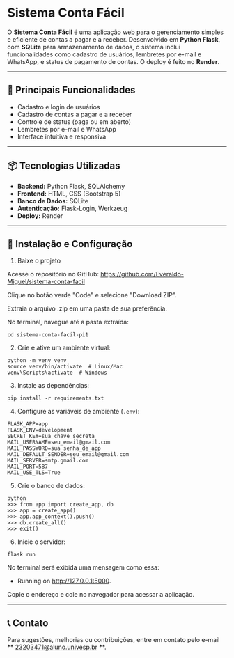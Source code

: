 # Sistema Conta Fácil

O **Sistema Conta Fácil** é uma aplicação web para o gerenciamento simples e eficiente de contas a pagar e a receber. Desenvolvido em **Python Flask**, com **SQLite** para armazenamento de dados, o sistema inclui funcionalidades como cadastro de usuários, lembretes por e-mail e WhatsApp, e status de pagamento de contas. O deploy é feito no **Render**.

---

## 🎯 **Principais Funcionalidades**

* Cadastro e login de usuários
* Cadastro de contas a pagar e a receber
* Controle de status (paga ou em aberto)
* Lembretes por e-mail e WhatsApp
* Interface intuitiva e responsiva

---

## 📦 **Tecnologias Utilizadas**

* **Backend:** Python Flask, SQLAlchemy
* **Frontend:** HTML, CSS (Bootstrap 5)
* **Banco de Dados:** SQLite
* **Autenticação:** Flask-Login, Werkzeug
* **Deploy:** Render

---

## 🚀 **Instalação e Configuração**

1. Baixe o projeto
   
Acesse o repositório no GitHub:
https://github.com/Everaldo-Miguel/sistema-conta-facil

Clique no botão verde "Code" e selecione "Download ZIP".

Extraia o arquivo .zip em uma pasta de sua preferência.

No terminal, navegue até a pasta extraída:
```No terminal, digite
cd sistema-conta-facil-pi1
```

2. Crie e ative um ambiente virtual:

```No terminal, digite
python -m venv venv
source venv/bin/activate  # Linux/Mac
venv\Scripts\activate  # Windows
```

3. Instale as dependências:

```No terminal, digite
pip install -r requirements.txt
```

4. Configure as variáveis de ambiente (`.env`):

```Crie um arquivo .env na raiz do projeto com o seguinte conteúdo
FLASK_APP=app
FLASK_ENV=development
SECRET_KEY=sua_chave_secreta
MAIL_USERNAME=seu_email@gmail.com
MAIL_PASSWORD=sua_senha_de_app
MAIL_DEFAULT_SENDER=seu_email@gmail.com
MAIL_SERVER=smtp.gmail.com
MAIL_PORT=587
MAIL_USE_TLS=True
```

5. Crie o banco de dados:

```No terminal, digite
python
>>> from app import create_app, db
>>> app = create_app()
>>> app.app_context().push()
>>> db.create_all()
>>> exit()
```

6. Inicie o servidor:

```No terminal, digite
flask run
```

No terminal será exibida uma mensagem como essa:
 * Running on http://127.0.0.1:5000.

 Copie o endereço e cole no navegador para acessar a aplicação.

---


## 📞 **Contato**

Para sugestões, melhorias ou contribuições, entre em contato pelo e-mail ** 23203471@aluno.univesp.br **.
